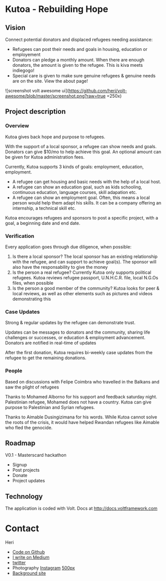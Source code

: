 # Kutoa - Rebuilding Hope

## Vision

Connect potential donators and displaced refugees needing assistance:

* Refugees can post their needs and goals in housing, education or employement
* Donators can pledge a monthly amount. When there are enough donators, the amount is given to the refugee. This is kiva meets indiegogo!
* Special care is given to make sure genuine refugees & genuine needs are on the site. View the about page!

![screenshot volt awesome ui](https://github.com/heri/volt-awesome/blob/master/screenshot.png?raw=true =250x)

## Project description

### Overview

Kutoa gives back hope and purpose to refugees.

With the support of a local sponsor, a refugee can show needs and goals. Donators can give $10/mo to help achieve this goal. An optional amount can be given for Kutoa administration fees.

Currently, Kutoa supports 3 kinds of goals: employment, education, employment.

* A refugee can get housing and basic needs with the help of a local host.
* A refugee can show an education goal, such as kids schooling, continuous education, language courses, skill adapation etc.
* A refugee can show an employment goal. Often, this means a local person would help them adapt his skills. It can be a company offering an internship, a technical skill etc.

Kutoa encourages refugees and sponsors to post a specific project, with a goal, a beginning date and end date.

### Verification

Every application goes through due diligence, when possible:

1. Is there a local sponsor? The local sponsor has an existing relationship with the refugee, and can support to achieve goal(s). The sponsor will also have the responsability to give the money
2. Is the person a real refugee? Currently Kutoa only supports political refugees. Kutoa reviews refugee passport, U.N.H.C.R. file, local N.G.Os files, when possible
3. Is the person a good member of the community? Kutoa looks for peer & local reviews, as well as other elements such as pictures and videos demonstrating this

### Case Updates

Strong & regular updates by the refugee can demonstrate trust.

Updates can be messages to donators and the community, sharing life challenges or successes, or education & employment advancement. Donators are notified in real-time of updates

After the first donation, Kutoa requires bi-weekly case updates from the refugee to get the remaining donations.

### People

Based on discussions with Felipe Coimbra who travelled in the Balkans and saw the plight of refugees

Thanks to Mohamed Alborno for his support and feedback saturday night. Palestinian refugee, Mohamed does not have a country. Kutoa can give purpose to Palestinian and Syrian refugees.

Thanks to Aimable Dusingizimana for his words. While Kutoa cannot solve the roots of the crisis, it would have helped Rwandan refugees like Aimable who fled the genocide.


## Roadmap

V0.1 - Masterscard hackathon

* Signup
* Post projects
* Donate
* Project updates

## Technology

The application is coded with Volt. Docs at http://docs.voltframework.com


# Contact

Heri

* [Code on Github](http://github.com/heri)
* [I write on Medium](http://medium.com/@heri)
* [twitter](http://twitter.com/heri)
* Photography [Instagram](https://instagram.com/heri_rakotomalala/) [500px](https://500px.com/heri)
* [Background site](http://madmedia.ca)
